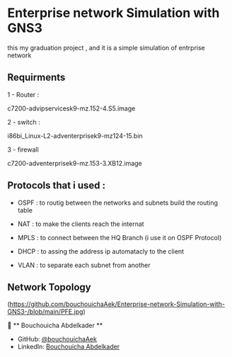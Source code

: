 # Enterprise network Simulation with GNS3
this  my graduation project , and it is a simple simulation of entrprise network  

## Requirments

1 - Router : 

c7200-advipservicesk9-mz.152-4.S5.image

2 - switch :

i86bi_Linux-L2-adventerprisek9-mz124-15.bin

3 - firewall

c7200-adventerprisek9-mz.153-3.XB12.image

## Protocols that i used : 

- OSPF : to routig between the networks and subnets build the routing table 

- NAT  : to make the clients reach the internat 

- MPLS : to connect between the HQ Branch (i use it on OSPF Protocol)

- DHCP : to assing the address ip automatacly to the client

- VLAN : to separate each subnet from another

## Network Topology

(https://github.com/bouchouichaAek/Enterprise-network-Simulation-with-GNS3-/blob/main/PFE.jpg)


👤 ** Bouchouicha Abdelkader **

- GitHub: [@bouchouichaAek](https://github.com/bouchouichaAek)
- LinkedIn: [Bouchouicha Abdelkader](https://www.linkedin.com/in/abdelkader-bouchouicha-0042ab123/)
